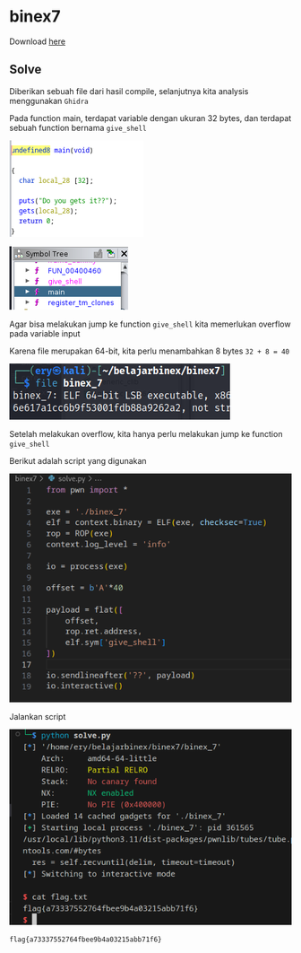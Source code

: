 # binex7

Download [here](files/binex_7)

## Solve

Diberikan sebuah file dari hasil compile, selanjutnya kita analysis menggunakan `Ghidra`

Pada function main, terdapat variable dengan ukuran 32 bytes, dan terdapat sebuah function bernama `give_shell`

![solve1](images/solve1.png)

![solve2](images/solve2.png)

Agar bisa melakukan jump ke function `give_shell` kita memerlukan overflow pada variable input

Karena file merupakan 64-bit, kita perlu menambahkan 8 bytes `32 + 8 = 40`

![solve3](images/solve3.png)

Setelah melakukan overflow, kita hanya perlu melakukan jump ke function `give_shell`

Berikut adalah script yang digunakan

![solve4](images/solve4.png)

Jalankan script

![flag](images/flag.png)

```
flag{a73337552764fbee9b4a03215abb71f6}
```